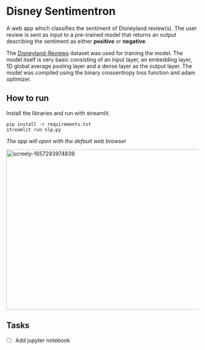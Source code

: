 # Disney Sentimentron

A web app which classifies the sentiment of Disneyland review(s). The user review is sent as input to a pre-trained model that returns an output describing the sentiment as either **positive** or **negative**.

The [Disneyland-Reviews]((https://www.kaggle.com/datasets/arushchillar/disneyland-reviews)) dataset was used for training the model. The model itself is very basic consisting of an input layer, an embedding layer, 1D global average pooling layer and a dense layer as the output layer. The model was compiled using the binary crossentropy loss function and adam optimizer.

## How to run

Install the libraries and run with streamlit.

```
pip install -r requirements.txt
streamlit run nlp.py
```

*The app will open with the default web browser*

<a data-flickr-embed="true" href="https://www.flickr.com/photos/194810959@N06/52202927005/in/dateposted-public/" title="screely-1657293974839"><img src="https://live.staticflickr.com/65535/52202927005_eec0c22306_c.jpg" width="800" height="418" alt="screely-1657293974839"></a><script async src="//embedr.flickr.com/assets/client-code.js" charset="utf-8"></script>

## Tasks
- [ ] Add jupyter notebook